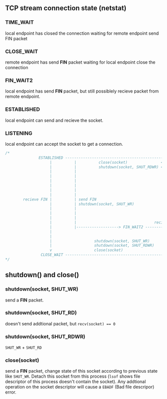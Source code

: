 ## TCP stream connection state (netstat)

### TIME_WAIT
local endpoint has closed the connection waiting for remote endpoint send FIN packet

### CLOSE_WAIT
remote endpoint has send **FIN** packet waiting for local endpoint close the connection

### FIN_WAIT2
local endpoint has send **FIN** packet, but still possiblely recieve packet from remote endpoint.

### ESTABLISHED
local endpoint can send and recieve the socket.

### LISTENING
local endpoint can accept the socket to get a connection.

``` c
/*
               ESTABLISHED -----------------------------------------------------------------> TIME_WAIT
                    |          |          close(socket)               <release>                   |
                    |          |          shutdown(socket, SHUT_RDWR) <own>                       |
                    |          |                                                                  |
                    |          |                                                                  |
                    |          |                                                                  |
                    |          |                                                                  |
                    |          |                                                                  |
                    |          |                                                                  |
        recieve FIN |          | send FIN                                                         | recieve FIN
                    |          | shutdown(socket, SHUT_WR)                                        |
                    |          |                                                                  |
                    |          |                                                                  |
                    |          |                                                                  |
                    |          |                                   recieve FIN                    |
                    |          |-------------------> FIN_WAIT2 --------------------               |
                    |                                                             |               |
                    |                                                             |               |
                    |                   shutdown(socket, SHUT_WR)                 |               |
                    |                   shutdown(socket, SHUT_RDWR)               |               |
                    v                   close(socket)                             |               v
                CLOSE_WAIT --------------------------------------------------------------------> FINISH
*/
```


## shutdown() and close()

### shutdown(socket, SHUT_WR)
send a **FIN** packet.  

### shutdown(socket, SHUT_RD)
doesn't send addtional packet, but `recv(socket) == 0`

### shutdown(socket, SHUT_RDWR)
`SHUT_WR` + `SHUT_RD`

### close(socket)
send a **FIN** packet, change state of this socket according to previous state like `SHUT_WR`.
Detach this socket from this process (`lsof` shows file descriptor of this process doesn't contain the socket).
Any addtional operation on the socket descriptor will cause a `EBADF` (Bad file descripor) error.

